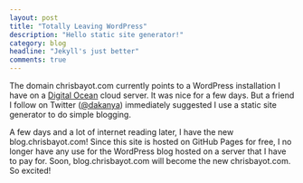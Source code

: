 ```yaml
---
layout: post
title: "Totally Leaving WordPress"
description: "Hello static site generator!"
category: blog
headline: "Jekyll's just better"
comments: true
---
```

The domain chrisbayot.com currently points to a WordPress installation I have on a <a href="http://digitalocean.com">Digital Ocean</a> cloud server.  It was nice for a few days.  But a friend I follow on Twitter (<a href="http//twitter.com/dakanya">@dakanya</a>) immediately suggested I use a static site generator to do simple blogging.

A few days and a lot of internet reading later, I have the new blog.chrisbayot.com!  Since this site is hosted on GitHub Pages for free, I no longer have any use for the WordPress blog hosted on a server that I have to pay for.  Soon, blog.chrisbayot.com will become the new chrisbayot.com.  So excited!
